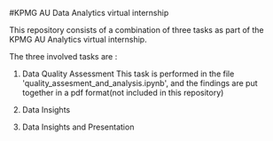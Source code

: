 #KPMG AU Data Analytics virtual internship

This repository consists of a combination of three tasks as part of the KPMG AU Analytics virtual internship.

The three involved tasks are :
1. Data Quality Assessment
    This task is performed in the file 'quality_assesment_and_analysis.ipynb', and the findings are put together in a pdf format(not included in this repository)
2. Data Insights
    
3. Data Insights and Presentation
